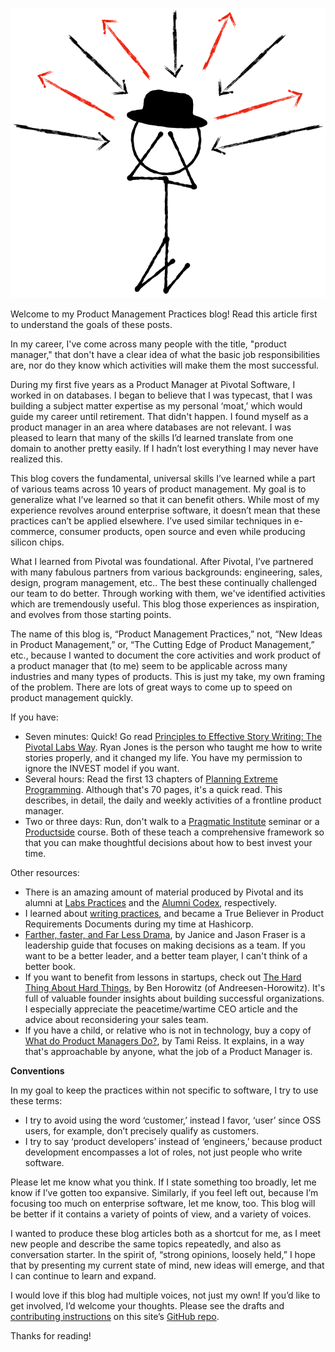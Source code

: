 <center>

![Onsi F's rendering of the overloaded PM][overloaded-pm-image]

</center>

Welcome to my Product Management Practices blog! Read this article first to understand the goals of these posts.

In my career, I've come across many people with the title, "product manager," that don't have a clear idea of what the basic job responsibilities are, nor do they know which activities will make them the most successful.

During my first five years as a Product Manager at Pivotal Software, I worked in on databases. I began to believe that I was typecast, that I was building a subject matter expertise as my personal ‘moat,’ which would guide my career until retirement. That didn't happen. I found myself as a product manager in an area where databases are not relevant. I was pleased to learn that many of the skills I’d learned translate from one domain to another pretty easily. If I hadn’t lost everything I may never have realized this.

This blog covers the fundamental, universal skills I’ve learned while a part of various teams across 10 years of product management. My goal is to generalize what I’ve learned so that it can benefit others. While most of my experience revolves around enterprise software, it doesn’t mean that these practices can’t be applied elsewhere. I’ve used similar techniques in e-commerce, consumer products, open source and even while producing silicon chips.

What I learned from Pivotal was foundational. After Pivotal, I’ve partnered with many fabulous partners from various backgrounds: engineering, sales, design, program management, etc.. The best these continually challenged our team to do better. Through working with them, we've identified activities which are tremendously useful. This blog those experiences as inspiration, and evolves from those starting points.

The name of this blog is, “Product Management Practices,” not, “New Ideas in Product Management,” or, “The Cutting Edge of Product Management,” etc., because I wanted to document the core activities and work product of a product manager that (to me) seem to be applicable across many industries and many types of products. This is just my take, my own framing of the problem. There are lots of great ways to come up to speed on product management quickly.

If you have:
- Seven minutes: Quick! Go read [Principles to Effective Story Writing: The Pivotal Labs Way][1]. Ryan Jones is the person who taught me how to write stories properly, and it changed my life. You have my permission to ignore the INVEST model if you want.
- Several hours: Read the first 13 chapters of [Planning Extreme Programming][2]. Although that's 70 pages, it's a quick read. This describes, in detail, the daily and weekly activities of a frontline product manager.
- Two or three days: Run, don't walk to a [Pragmatic Institute][3] seminar or a [Productside][4] course. Both of these teach a comprehensive framework so that you can make thoughtful decisions about how to best invest your time.

Other resources:
- There is an amazing amount of material produced by Pivotal and its alumni at [Labs Practices][5] and the [Alumni Codex][6], respectively.
- I learned about [writing practices][7], and became a True Believer in Product Requirements Documents during my time at Hashicorp.
- [Farther, faster, and Far Less Drama][8], by Janice and Jason Fraser is a leadership guide that focuses on making decisions as a team. If you want to be a better leader, and a better team player, I can't think of a better book.
- If you want to benefit from lessons in startups, check out [The Hard Thing About Hard Things][hard-things], by Ben Horowitz (of Andreesen-Horowitz). It's full of valuable founder insights about building successful organizations. I especially appreciate the peacetime/wartime CEO article and the advice about reconsidering your sales team.
- If you have a child, or relative who is not in technology, buy a copy of [What do Product Managers Do?][pm-kids-book], by Tami Reiss. It explains, in a way that's approachable by anyone, what the job of a Product Manager is.

**Conventions**

In my goal to keep the practices within not specific to software, I try to use these terms:

- I try to avoid using the word ‘customer,’ instead I favor, ‘user’ since OSS users, for example, don’t precisely qualify as customers.
- I try to say ‘product developers’ instead of ‘engineers,’ because product development encompasses a lot of roles, not just people who write software.

Please let me know what you think. If I state something too broadly, let me know if I’ve gotten too expansive. Similarly, if you feel left out, because I’m focusing too much on enterprise software, let me know, too. This blog will be better if it contains a variety of points of view, and a variety of voices.

I wanted to produce these blog articles both as a shortcut for me, as I meet new people and describe the same topics repeatedly, and also as conversation starter. In the spirit of, “strong opinions, loosely held,” I hope that by presenting my current state of mind, new ideas will emerge, and that I can continue to learn and expand.

I would love if this blog had multiple voices, not just my own! If you’d like to get involved, I’d welcome your thoughts. Please see the drafts and [contributing instructions][9] on this site’s [GitHub repo][10].

Thanks for reading!

[overloaded-pm-image]:  https://raw.githubusercontent.com/pm-practices/pm-blog/main/images/overloaded-PM.png
[hard-things]:  https://a16z.com/books/the-hard-thing-about-hard-things/
[pm-kids-book]: https://mascotbooks.com/product/what-do-product-managers-do-a-primer-for-aspiring-pms-of-all-ages/
[1]:    https://medium.com/product-labs/principles-to-effective-story-writing-the-pivotal-labs-way-76da56031f82
[2]:	https://martinfowler.com/books/pxp.html "Planning Extreme Programming"
[3]:	https://www.pragmaticinstitute.com
[4]:    https://productside.com/
[5]:	https://labspractices.com "Labs Practices"
[6]:    https://alumni-codex.github.io/ "Pivotal Alumni Codex"
[7]:	https://www.hashicorp.com/en/how-hashicorp-works/articles/writing-practices-and-culture
[8]:    https://janicefraser.com/farther-faster-book
[9]:	https://github.com/pm-practices/pm-blog?tab=readme-ov-file#contributing "pm-blog contributing instructions"
[10]:	https://github.com/pm-practices/pm-blog "pm-blog repo"